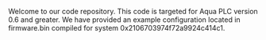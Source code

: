 Welcome to our code repository.
This code is targeted for Aqua PLC version 0.6 and greater.
We have provided an example configuration located in firmware.bin compiled for system 0x2106703974f72a9924c414c1.